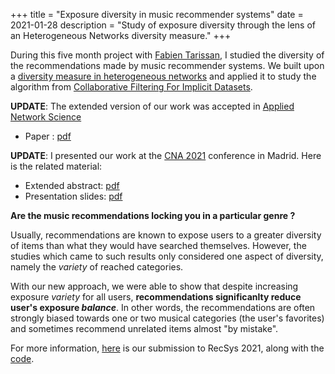 +++
title = "Exposure diversity in music recommender systems"
date = 2021-01-28
description = "Study of exposure diversity through the lens of an Heterogeneous Networks diversity measure."
+++


During this five month project with [Fabien Tarissan](https://www-complexnetworks.lip6.fr/~tarissan/), I studied the diversity of the recommendations made by music recommender systems.
We built upon a [diversity measure in heterogeneous networks](https://arxiv.org/abs/2001.01296) and applied it to study the algorithm from [Collaborative Filtering For Implicit Datasets](https://ieeexplore.ieee.org/document/4781121).

**UPDATE**: The extended version of our work was accepted in [Applied Network
Science](https://appliednetsci.springeropen.com/)
- Paper : [pdf](https://doi.org/10.1007/s41109-022-00530-7)

**UPDATE**: I presented our work at the [CNA 2021](https://complexnetworks.org/) conference in Madrid. Here is the related material:
- Extended abstract: [pdf](recodiv_CNA.pdf)
- Presentation slides: [pdf](slides_CNA_2021.pdf)

**Are the music recommendations locking you in a particular genre ?**

Usually, recommendations are known to expose users to a greater diversity of items than what they would have searched themselves.
However, the studies which came to such results only considered one aspect of diversity, namely the *variety* of reached categories.

With our new approach, we were able to show that despite increasing exposure *variety* for all users, **recommendations significanlty reduce user's exposure *balance***. 
In other words, the recommendations are often strongly biased towards one or two musical categories (the user's favorites) and sometimes recommend unrelated items almost "by mistake".

For more information, [here](recodiv_recsys.pdf) is our submission to RecSys 2021, along with the [code](https://github.com/grodino/recodiv).
